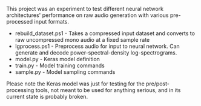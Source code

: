 This project was an experiment to test different neural network architectures' performance on raw audio generation with various pre-processed input formats.

* rebuild_dataset.ps1 - Takes a compressed input dataset and converts to raw uncompressed mono audio at a fixed sample rate
* lgprocess.ps1 - Preprocess audio for input to neural network. Can generate and decode power-spectral-density log-spectrograms.
* model.py - Keras model definition
* train.py - Model training commands
* sample.py - Model sampling commands

Please note the Keras model was just for testing for the pre/post-processing tools, not meant to be used for anything serious, and in its current state is probably broken.
